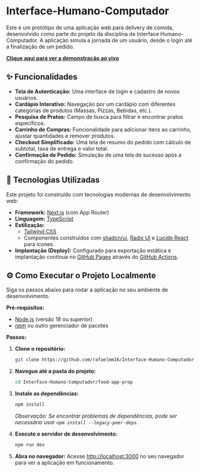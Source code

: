 # Interface-Humano-Computador

Este é um protótipo de uma aplicação web para delivery de comida, desenvolvido como parte do projeto da disciplina de Interface Humano-Computador. A aplicação simula a jornada de um usuário, desde o login até a finalização de um pedido.

[](https://www.google.com/search?q=https://rafaelmm16.github.io/Interface-Humano-Computador/)

**[Clique aqui para ver a demonstração ao vivo](https://rafaelmm16.github.io/Interface-Humano-Computador/)**

## ✨ Funcionalidades

  - **Tela de Autenticação:** Uma interface de login e cadastro de novos usuários.
  - **Cardápio Interativo:** Navegação por um cardápio com diferentes categorias de produtos (Massas, Pizzas, Bebidas, etc.).
  - **Pesquisa de Pratos:** Campo de busca para filtrar e encontrar pratos específicos.
  - **Carrinho de Compras:** Funcionalidade para adicionar itens ao carrinho, ajustar quantidades e remover produtos.
  - **Checkout Simplificado:** Uma tela de resumo do pedido com cálculo de subtotal, taxa de entrega e valor total.
  - **Confirmação de Pedido:** Simulação de uma tela de sucesso após a confirmação do pedido.

## 🚀 Tecnologias Utilizadas

Este projeto foi construído com tecnologias modernas de desenvolvimento web:

  - **Framework:** [Next.js](https://nextjs.org/) (com App Router)
  - **Linguagem:** [TypeScript](https://www.typescriptlang.org/)
  - **Estilização:**
      - [Tailwind CSS](https://tailwindcss.com/)
      - Componentes construídos com [shadcn/ui](https://ui.shadcn.com/), [Radix UI](https://www.radix-ui.com/) e [Lucide React](https://lucide.dev/) para ícones.
  - **Implantação (Deploy):** Configurado para exportação estática e implantação contínua no [GitHub Pages](https://pages.github.com/) através do [GitHub Actions](https://github.com/features/actions).

## ⚙️ Como Executar o Projeto Localmente

Siga os passos abaixo para rodar a aplicação no seu ambiente de desenvolvimento.

**Pré-requisitos:**

  - [Node.js](https://nodejs.org/en/) (versão 18 ou superior)
  - [npm](https://www.npmjs.com/) ou outro gerenciador de pacotes

**Passos:**

1.  **Clone o repositório:**

    ```bash
    git clone https://github.com/rafaelmm16/Interface-Humano-Computador.git
    ```

2.  **Navegue até a pasta do projeto:**

    ```bash
    cd Interface-Humano-Computador/food-app-prop
    ```

3.  **Instale as dependências:**

    ```bash
    npm install
    ```

    *Observação: Se encontrar problemas de dependências, pode ser necessário usar `npm install --legacy-peer-deps`.*

4.  **Execute o servidor de desenvolvimento:**

    ```bash
    npm run dev
    ```

5.  **Abra no navegador:**
    Acesse [http://localhost:3000](https://www.google.com/search?q=http://localhost:3000) no seu navegador para ver a aplicação em funcionamento.
